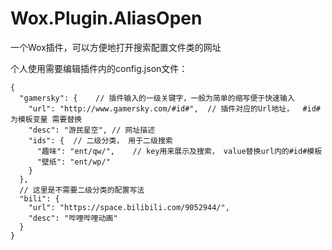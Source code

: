 # Wox.Plugin.AliasOpen
一个Wox插件，可以方便地打开搜索配置文件类的网址

个人使用需要编辑插件内的config.json文件：
```
{
  "gamersky": {    // 插件输入的一级关键字，一般为简单的缩写便于快速输入
    "url": "http://www.gamersky.com/#id#",  // 插件对应的Url地址，  #id#为模板变量 需要替换
    "desc": "游民星空", // 网址描述
    "ids": {  // 二级分类， 用于二级搜索
      "趣味": "ent/qw/",    // key用来展示及搜索， value替换url内的#id#模板
      "壁纸": "ent/wp/"
    }
  },
  // 这里是不需要二级分类的配置写法
  "bili": {
  	"url": "https://space.bilibili.com/9052944/",
  	"desc": "哔哩哔哩动画"
  }
}
```
